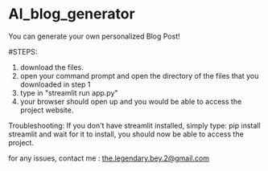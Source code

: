 # AI_blog_generator
You can generate your own personalized Blog Post!


#STEPS:

1. download the files.
2. open your command prompt and open the directory of the files that you downloaded in step 1
3. type in "streamlit run app.py"
4. your browser should open up and you would be able to access the project website.



Troubleshooting:
                  If you don't have streamlit installed, simply type: pip install streamlit
                  and wait for it to install, you should now be able to access the project.


for any issues, contact me : the.legendary.bey.2@gmail.com
